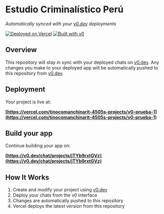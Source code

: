 # Estudio Criminalístico Perú

*Automatically synced with your [v0.dev](https://v0.dev) deployments*

[![Deployed on Vercel](https://img.shields.io/badge/Deployed%20on-Vercel-black?style=for-the-badge&logo=vercel)](https://vercel.com/tinocomanchinarit-4505s-projects/v0-prueba-1)
[![Built with v0](https://img.shields.io/badge/Built%20with-v0.dev-black?style=for-the-badge)](https://v0.dev/chat/projects/jTYb9rxtGVz)

## Overview

This repository will stay in sync with your deployed chats on [v0.dev](https://v0.dev).
Any changes you make to your deployed app will be automatically pushed to this repository from [v0.dev](https://v0.dev).

## Deployment

Your project is live at:

**[https://vercel.com/tinocomanchinarit-4505s-projects/v0-prueba-1](https://vercel.com/tinocomanchinarit-4505s-projects/v0-prueba-1)**

## Build your app

Continue building your app on:

**[https://v0.dev/chat/projects/jTYb9rxtGVz](https://v0.dev/chat/projects/jTYb9rxtGVz)**

## How It Works

1. Create and modify your project using [v0.dev](https://v0.dev)
2. Deploy your chats from the v0 interface
3. Changes are automatically pushed to this repository
4. Vercel deploys the latest version from this repository